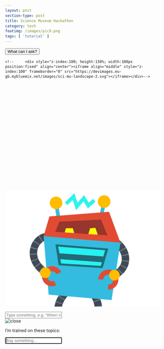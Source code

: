 ```yaml
---
layout: post
section-type: post
title: Science Museum Hackathon
category: tech
featimg: /images/pic9.png
tags: [ 'tutorial' ]
---
```


 
 
 <div id="svg_wrapper">
        <div id="output-audio" class="audio-on" onclick="TTSModule.toggle()" value="ON"></div>
        <button id="help" class="tooltip-dialog-btn" onclick="Sidebar.toggle()">What can I ask?</button>
        
    <!--     <div style="z-index:100; height:150%; width:100px position:fixed" align="center"><iframe align="middle" style="z-index:100" frameborder="0" src="https://devimages.eu-gb.mybluemix.net/images/sci-mu-landscape-2.svg"></iframe></div>-->
<svg id="svg_canvas" viewBox="0 0 1024 704" version="1.1" xmlns="http://www.w3.org/2000/svg"></svg>
<img src="images/sci-mu-9000.svg" alt="Kiwi standing on oval">
       <!-- <div id="svg_size">
            <svg id="svg_canvas" viewBox="0 0 1024 704" version="1.1" xmlns="http://www.w3.org/2000/svg"></svg>
        </div>-->
        <div class="chatUi">
            <div id="chat-scroll-wrapper"><div id="chat-flow"></div></div>
            <div id="input-wrapper" class="responsive-columns-wrapper">
                <div id="input-mic-holder">
                    <div id="input-mic" class="inactive-mic" onclick="STTModule.micON()"></div>
                </div>

<label for="user-input" class="input-outline responsive-column">
                  <input id="user-input" type="text" placeholder="Type something, e.g. “When is lunch”">
                </label>
            </div>
        </div>
        <div id="tooltip-dialog-list"></div>
        <div id="sidebar">
            <div class="close-div" onclick="Sidebar.toggle()">
                <img src="images/close-button.png" class="close" alt="close" />
            </div>
            <p class="pre-bar">I’m trained on these topics:</p>
            <ul id="suggestion-list"></ul>
        </div>
    </div>
<div id="chat" class="chat" style=".chat {
	height: 300px;
	width: 50vw;
	display: flex;
	flex-direction: column;
  justify-content: center;
	align-items: center;
} 

::-webkit-input-placeholder { 
	color: .711 
}
 
input { 
	border: 0; 
	padding: 15px; 
	margin-left: auto;
	border-radius: 10px; 
}

.messages {
	display: flex;
	flex-direction: column;
	overflow: scroll;
	height: 90%;
	width: 100%;
	background-color: white;
	padding: 15px;
	margin: 15px;
	border-radius: 10px;
}

#bot {
	margin-left: auto;
}

.bot {
	font-family: Consolas, 'Courier New', Menlo, source-code-pro, Monaco,  
	monospace;
}

.avatar {
	height: 25px;
}

.response {
	display: flex;
	align-items: center;
	margin: 1%;
}
">
			<div id="messages" class="messages"></div>
			<input id="input" type="text" placeholder="Say something..." autocomplete="off" autofocus="true" />
		</div>
    
<script type="text/javascript" src="/chatbot/index.js" ></script>
<script type="text/javascript" src="/chatbot/constants.js" ></script>
<script type="text/javascript" src="/chatbot/speech.js" ></script>
